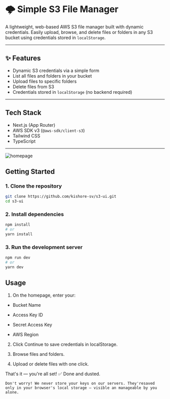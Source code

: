# 🌩️ Simple S3 File Manager

A lightweight, web-based AWS S3 file manager built with dynamic credentials. Easily upload, browse, and delete files or folders in any S3 bucket using credentials stored in `localStorage`.

---

## ✨ Features

- Dynamic S3 credentials via a simple form
- List all files and folders in your bucket
- Upload files to specific folders
- Delete files from S3
- Credentials stored in `localStorage` (no backend required)

---

## Tech Stack

- Next.js (App Router)
- AWS SDK v3 (`@aws-sdk/client-s3`)
- Tailwind CSS
- TypeScript

---

![homepage](https%3A%2F%2Fkishore-protfolio.s3.amazonaws.com%2Fd38caf43-450f-4417-9bd2-2d6f5b2f448b-home_dark.png)

## Getting Started

### 1. Clone the repository

```bash
git clone https://github.com/kishore-sv/s3-ui.git
cd s3-ui
```

### 2. Install dependencies

```bash
npm install
# or
yarn install
```

### 3. Run the development server

```bash
npm run dev
# or
yarn dev
```

## Usage

1. On the homepage, enter your:

- Bucket Name

- Access Key ID

- Secret Access Key

- AWS Region

2. Click Continue to save credentials in localStorage.

3. Browse files and folders.

4. Upload or delete files with one click.

That's it — you're all set! ✅ Done and dusted.

``Don't worry! We never store your keys on our servers. They'resaved only in your browser's local storage — visible an manageable by you alone.``
